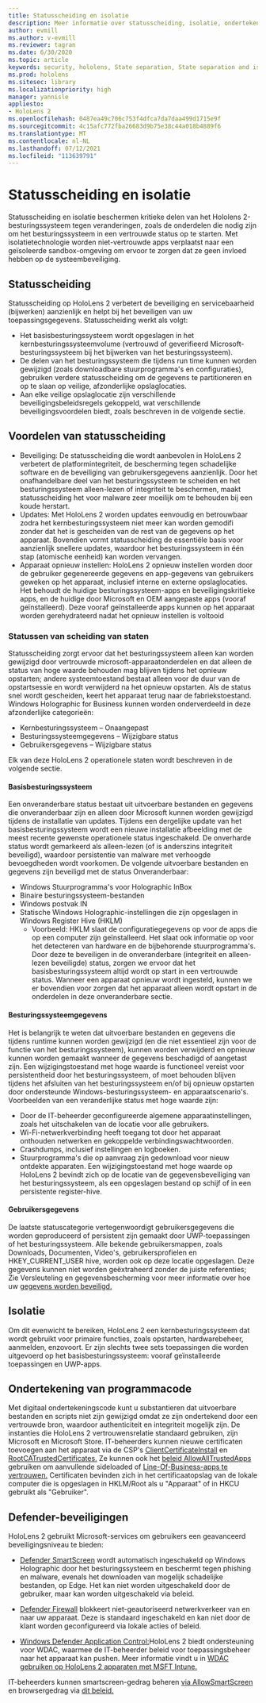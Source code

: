 ```yaml
---
title: Statusscheiding en isolatie
description: Meer informatie over statusscheiding, isolatie, ondertekening van programmacode en Defender-toepassingen op HoloLens 2 mixed reality apparaat.
author: evmill
ms.author: v-evmill
ms.reviewer: tagran
ms.date: 6/30/2020
ms.topic: article
keywords: security, hololens, State separation, State separation and isolation, hololens 2, hololens2 security, security overview, security architecture, architecture, hololens 2 architecture
ms.prod: hololens
ms.sitesec: library
ms.localizationpriority: high
manager: yannisle
appliesto:
- HoloLens 2
ms.openlocfilehash: 0487ea49c706c753f4dfca7da7daa499d1715e9f
ms.sourcegitcommit: 4c15afc772fba26683d9b75e38c44a018b4889f6
ms.translationtype: MT
ms.contentlocale: nl-NL
ms.lasthandoff: 07/12/2021
ms.locfileid: "113639791"
---
```

# <a name="state-separation-and-isolation"></a>Statusscheiding en isolatie

Statusscheiding en isolatie beschermen kritieke delen van het Hololens 2-besturingssysteem tegen veranderingen, zoals de onderdelen die nodig zijn om het besturingssysteem in een vertrouwde status op te starten. Met isolatietechnologie worden niet-vertrouwde apps verplaatst naar een geïsoleerde sandbox-omgeving om ervoor te zorgen dat ze geen invloed hebben op de systeembeveiliging.

## <a name="state-separation"></a>Statusscheiding

Statusscheiding op HoloLens 2 verbetert de beveiliging en servicebaarheid (bijwerken) aanzienlijk en helpt bij het beveiligen van uw toepassingsgegevens.  Statusscheiding werkt als volgt:
  * Het basisbesturingssysteem wordt opgeslagen in het kernbesturingssysteemvolume (vertrouwd of geverifieerd Microsoft-besturingssysteem bij het bijwerken van het besturingssysteem).
  * De delen van het besturingssysteem die tijdens run time kunnen worden gewijzigd (zoals downloadbare stuurprogramma's en configuraties), gebruiken verdere statusscheiding om de gegevens te partitioneren en op te slaan op veilige, afzonderlijke opslaglocaties.
  * Aan elke veilige opslaglocatie zijn verschillende beveiligingsbeleidsregels gekoppeld, wat verschillende beveiligingsvoordelen biedt, zoals beschreven in de volgende sectie.

## <a name="state-separation-benefits"></a>Voordelen van statusscheiding

  * Beveiliging: De statusscheiding die wordt aanbevolen in HoloLens 2 verbetert de platformintegriteit, de bescherming tegen schadelijke software en de beveiliging van gebruikersgegevens aanzienlijk. Door het onafhandelbare deel van het besturingssysteem te scheiden en het besturingssysteem alleen-lezen of integriteit te beschermen, maakt statusscheiding het voor malware zeer moeilijk om te behouden bij een koude herstart. 
  * Updates: Met HoloLens 2 worden updates eenvoudig en betrouwbaar zodra het kernbesturingssysteem niet meer kan worden gemodifi zonder dat het is gescheiden van de rest van de gegevens op het apparaat.  Bovendien vormt statusscheiding de essentiële basis voor aanzienlijk snellere updates, waardoor het besturingssysteem in één stap (atomische eenheid) kan worden vervangen.
  * Apparaat opnieuw instellen: HoloLens 2 opnieuw instellen worden door de gebruiker gegenereerde gegevens en app-gegevens van gebruikers geweken op het apparaat, inclusief interne en externe opslaglocaties. Het behoudt de huidige besturingssysteem-apps en beveiligingskritieke apps, en de huidige door Microsoft en OEM aangepaste apps (vooraf geïnstalleerd). Deze vooraf geïnstalleerde apps kunnen op het apparaat worden gerehydrateerd nadat het opnieuw instellen is voltooid

### <a name="state-separation-states"></a>Statussen van scheiding van staten

Statusscheiding zorgt ervoor dat het besturingssysteem alleen kan worden gewijzigd door vertrouwde microsoft-apparaatonderdelen en dat alleen de status van hoge waarde behouden mag blijven tijdens het opnieuw opstarten; andere systeemtoestand bestaat alleen voor de duur van de opstartsessie en wordt verwijderd na het opnieuw opstarten. Als de status snel wordt gescheiden, keert het apparaat terug naar de fabriekstoestand. Windows Holographic for Business kunnen worden onderverdeeld in deze afzonderlijke categorieën:
  * Kernbesturingssysteem – Onaangepast
  * Besturingssysteemgegevens – Wijzigbare status 
  * Gebruikersgegevens – Wijzigbare status

Elk van deze HoloLens 2 operationele staten wordt beschreven in de volgende sectie.

#### <a name="core-operating-system"></a>Basisbesturingssysteem

Een onveranderbare status bestaat uit uitvoerbare bestanden en gegevens die onveranderbaar zijn en alleen door Microsoft kunnen worden gewijzigd tijdens de installatie van updates. Tijdens een dergelijke update van het basisbesturingssysteem wordt een nieuwe installatie afbeelding met de meest recente gewenste operationele status ingeschakeld.
De onverharde status wordt gemarkeerd als alleen-lezen (of is anderszins integriteit beveiligd), waardoor persistentie van malware met verhoogde bevoegdheden wordt voorkomen. De volgende uitvoerbare bestanden en gegevens zijn beveiligd met de status Onveranderbaar:
  * Windows Stuurprogramma's voor Holographic InBox
  * Binaire besturingssysteem-bestanden
  * Windows postvak IN
  * Statische Windows Holographic-instellingen die zijn opgeslagen in Windows Register Hive (HKLM)
    * Voorbeeld: HKLM slaat de configuratiegegevens op voor de apps die op een computer zijn geïnstalleerd. Het slaat ook informatie op voor het detecteren van hardware en de bijbehorende stuurprogramma's.
Door deze te beveiligen in de onveranderbare (integriteit en alleen-lezen beveiligde) status, zorgen we ervoor dat het basisbesturingssysteem altijd wordt op start in een vertrouwde status. Wanneer een apparaat opnieuw wordt ingesteld, kunnen we er bovendien voor zorgen dat het apparaat alleen wordt opstart in de onderdelen in deze onveranderbare sectie. 

#### <a name="operating-system-data"></a>Besturingssysteemgegevens 

Het is belangrijk te weten dat uitvoerbare bestanden en gegevens die tijdens runtime kunnen worden gewijzigd (en die niet essentieel zijn voor de functie van het besturingssysteem), kunnen worden verwijderd en opnieuw kunnen worden gemaakt wanneer de gegevens beschadigd of aangetast zijn. Een wijzigingstoestand met hoge waarde is functioneel vereist voor persistentheid door het besturingssysteem, of moet behouden blijven tijdens het afsluiten van het besturingssysteem en/of bij opnieuw opstarten door ondersteunde Windows-besturingssysteem- en apparaatscenario's. Voorbeelden van een veranderlijke status met hoge waarde zijn:
  * Door de IT-beheerder geconfigureerde algemene apparaatinstellingen, zoals het uitschakelen van de locatie voor alle gebruikers.
  * Wi-Fi-netwerkverbinding heeft toegang tot door het apparaat onthouden netwerken en gekoppelde verbindingswachtwoorden.
  * Crashdumps, inclusief instellingen en logboeken.
  * Stuurprogramma's die op aanvraag zijn gedownload voor nieuw ontdekte apparaten.
Een wijzigingstoestand met hoge waarde op HoloLens 2 bevindt zich op de locatie van de gegevensbeveiliging van het besturingssysteem, als een opgeslagen bestand op schijf of in een persistente register-hive.

#### <a name="user-data"></a>Gebruikersgegevens

De laatste statuscategorie vertegenwoordigt gebruikersgegevens die worden geproduceerd of persistent zijn gemaakt door UWP-toepassingen of het besturingssysteem. Alle bekende gebruikersmappen, zoals Downloads, Documenten, Video's, gebruikersprofielen en HKEY_CURRENT_USER hive, worden ook op deze locatie opgeslagen. Deze gegevens kunnen niet worden geëxtraheerd zonder de juiste referenties; Zie Versleuteling en gegevensbescherming voor meer informatie over hoe uw [gegevens worden beveiligd.](security-encryption-data-protection.md)

##  <a name="isolation"></a>Isolatie

Om dit evenwicht te bereiken, HoloLens 2 een kernbesturingssysteem dat wordt gebruikt voor primaire functies, zoals opstarten, hardwarebeheer, aanmelden, enzovoort. Er zijn slechts twee sets toepassingen die worden uitgevoerd op het basisbesturingssysteem: vooraf geïnstalleerde toepassingen en UWP-apps.

## <a name="code-signing"></a>Ondertekening van programmacode

Met digitaal ondertekeningscode kunt u substantieren dat uitvoerbare bestanden en scripts niet zijn gewijzigd omdat ze zijn ondertekend door een vertrouwde bron, waardoor authenticiteit en integriteit mogelijk zijn. De instanties die HoloLens 2 vertrouwensrelatie standaard gebruiken, zijn Microsoft en Microsoft Store. IT-beheerders kunnen nieuwe certificaten toevoegen aan het apparaat via de CSP's [ClientCertificateInstall](/windows/client-management/mdm/clientcertificateinstall-csp) en [RootCATrustedCertificates.](/windows/client-management/mdm/rootcacertificates-csp) Ze kunnen ook het [beleid AllowAllTrustedApps](/windows/client-management/mdm/policy-csp-applicationmanagement#applicationmanagement-allowalltrustedapps) gebruiken om aanvullende sideloaded of [Line-Of-Business-apps te vertrouwen.](/intune/apps/lob-apps-windows) Certificaten bevinden zich in het certificaatopslag van de lokale computer die is opgeslagen in HKLM/Root als u "Apparaat" of in HKCU gebruikt als "Gebruiker".

## <a name="defender-protections"></a>Defender-beveiligingen
HoloLens 2 gebruikt Microsoft-services om gebruikers een geavanceerd beveiligingsniveau te bieden:

* [Defender SmartScreen](/windows/security/threat-protection/microsoft-defender-smartscreen/microsoft-defender-smartscreen-overview) wordt automatisch ingeschakeld op Windows Holographic door het besturingssysteem en beschermt tegen phishing en malware, evenals het downloaden van mogelijk schadelijke bestanden, op Edge. Het kan niet worden uitgeschakeld door de gebruiker, maar kan worden uitgeschakeld via beleid.

* [Defender Firewall](/windows/security/threat-protection/windows-firewall/windows-firewall-with-advanced-security) blokkeert niet-geautoriseerd netwerkverkeer van en naar uw apparaat. Deze is standaard ingeschakeld en kan niet door de klant worden geconfigureerd via lokale acties of beleid. 

* [Windows Defender Application Control:](/windows/security/threat-protection/windows-defender-application-control/wdac-and-applocker-overview)HoloLens 2 biedt ondersteuning voor WDAC, waarmee de IT-beheerder beleid voor toepassingsbeheer naar het apparaat kan pushen. Meer informatie vindt u in [WDAC gebruiken op HoloLens 2 apparaten met MSFT Intune.](/mem/intune/configuration/custom-profile-hololens) 

IT-beheerders kunnen smartscreen-gedrag beheren [via AllowSmartScreen](/windows/client-management/mdm/policy-csp-browser#browser-allowsmartscreen) en browsergedrag via [dit beleid.](/windows/client-management/mdm/policy-csps-supported-by-hololens2) 

